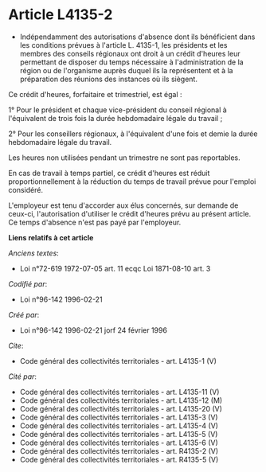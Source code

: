 # Article L4135-2

- Indépendamment des autorisations d'absence dont ils bénéficient dans les conditions prévues à l'article L. 4135-1, les
présidents et les membres des conseils régionaux ont droit à un crédit d'heures leur permettant de disposer du temps
nécessaire à l'administration de la région ou de l'organisme auprès duquel ils la représentent et à la préparation des
réunions des instances où ils siègent.

Ce crédit d'heures, forfaitaire et trimestriel, est égal :

1° Pour le président et chaque vice-président du conseil régional à l'équivalent de trois fois la durée hebdomadaire légale
du travail ;

2° Pour les conseillers régionaux, à l'équivalent d'une fois et demie la durée hebdomadaire légale du travail.

Les heures non utilisées pendant un trimestre ne sont pas reportables.

En cas de travail à temps partiel, ce crédit d'heures est réduit proportionnellement à la réduction du temps de travail
prévue pour l'emploi considéré.

L'employeur est tenu d'accorder aux élus concernés, sur demande de ceux-ci, l'autorisation d'utiliser le crédit d'heures
prévu au présent article. Ce temps d'absence n'est pas payé par l'employeur.

**Liens relatifs à cet article**

_Anciens textes_:

  - Loi n°72-619 1972-07-05 art. 11 ecqc Loi 1871-08-10 art. 3

_Codifié par_:

  - Loi n°96-142 1996-02-21

_Créé par_:

  - Loi n°96-142 1996-02-21 jorf 24 février 1996

_Cite_:

  - Code général des collectivités territoriales - art. L4135-1 (V)

_Cité par_:

  - Code général des collectivités territoriales - art. L4135-11 (V)
  - Code général des collectivités territoriales - art. L4135-12 (M)
  - Code général des collectivités territoriales - art. L4135-20 (V)
  - Code général des collectivités territoriales - art. L4135-3 (V)
  - Code général des collectivités territoriales - art. L4135-4 (V)
  - Code général des collectivités territoriales - art. L4135-5 (V)
  - Code général des collectivités territoriales - art. L4135-6 (V)
  - Code général des collectivités territoriales - art. R4135-2 (V)
  - Code général des collectivités territoriales - art. R4135-5 (V)
